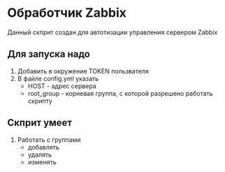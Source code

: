 # Обработчик Zabbix

Данный скприт создан для автотизации управления сервером Zabbix

## Для запуска надо

1. Добавить в окружение TOKEN пользвателя
2. В файле config.yml указать
    * HOST - адрес сервера
    * root_group - корневая группа, с которой разрешено работать скрипту

## Скприт умеет

1. Работать с группами
    * добавлять
    * удалять
    * изменять
